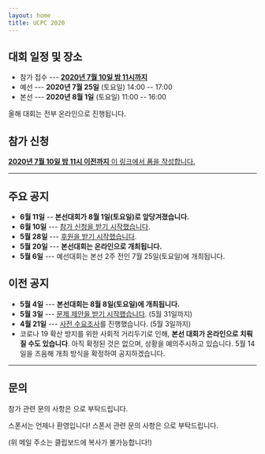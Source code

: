 ```yaml
---
layout: home
title: UCPC 2020
---
```


## 대회 일정 및 장소

 * 참가 접수 --- [**2020년 7월 10일 밤 11시까지**](https://forms.gle/gq84TYH62H6457uS7)
 * 예선 --- **2020년 7월 25일** (토요일) 14:00 -- 17:00
 * 본선 --- **2020년 8월 1일** (토요일) 11:00 -- 16:00

올해 대회는 전부 온라인으로 진행됩니다.

## 참가 신청

[**2020년 7월 10일 밤 11시 이전까지** 이 링크에서 폼을 작성합니다.](https://forms.gle/gq84TYH62H6457uS7)

---

## 주요 공지

* **6월 11일** -- **본선대회가 8월 1일(토요일)로 앞당겨졌습니다.**
* **6월 10일** --- [참가 신청을 받기 시작했습니다](https://forms.gle/gq84TYH62H6457uS7).
* **5월 28일** --- [후원을 받기 시작했습니다](/sponsor).
* **5월 20일** --- **본선대회는 온라인으로 개최됩니다.**
* **5월 6일** --- 예선대회는 본선 2주 전인 7월 25일(토요일)에 개최됩니다.

## 이전 공지

* **5월 4일** --- **본선대회는 8월 8일(토요일)에 개최됩니다.**
* **5월 3일** --- [문제 제안을 받기 시작했습니다](/tasks). (5월 31일까지)
* **4월 21일** --- [사전 수요조사](https://forms.gle/XjjWAn3BkBwBULMU9)를 진행했습니다. (5월 3일까지)
* 코로나 19 확산 방지를 위한 사회적 거리두기로 인해, **본선 대회가 온라인으로 치뤄질 수도 있습니다**.
  아직 확정된 것은 없으며, 상황을 예의주시하고 있습니다. 5월 14일을 즈음해 개최 방식을 확정하여 공지하겠습니다.
---

## 문의

참가 관련 문의 사항은 <a href="#" class="mail-address" data-name="contact" data-domain="ucpc" data-tld="me" onclick="window.location.href = 'mailto:' + this.dataset.name + '@' + this.dataset.domain + '.' + this.dataset.tld"></a>으로 부탁드립니다.

스폰서는 언제나 환영입니다! 스폰서 관련 문의 사항은 <a href="#" class="mail-address" data-name="sponsor" data-domain="ucpc" data-tld="me" onclick="window.location.href = 'mailto:' + this.dataset.name + '@' + this.dataset.domain + '.' + this.dataset.tld"></a>으로 부탁드립니다.

(위 메일 주소는 클립보드에 복사가 불가능합니다!)
